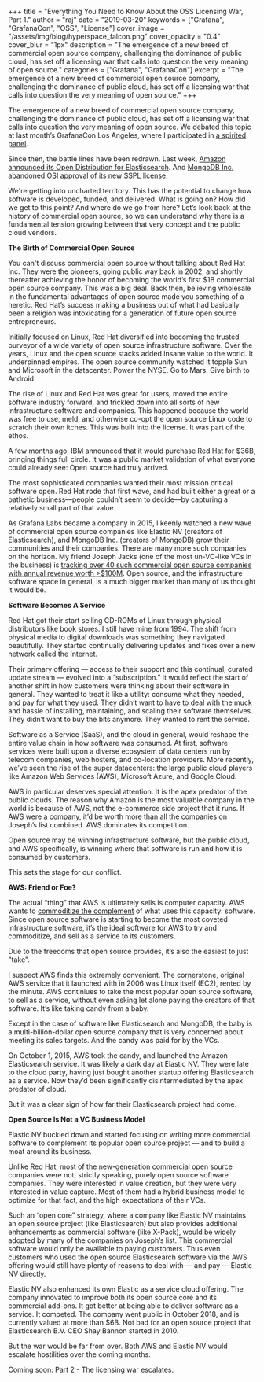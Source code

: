 +++
title = "Everything You Need to Know About the OSS Licensing War, Part 1."
author = "raj"
date = "2019-03-20"
keywords = ["Grafana", "GrafanaCon", "OSS", "License"]
cover_image = "/assets/img/blog/hyperspace_falcon.png"
cover_opacity = "0.4"
cover_blur = "1px"
description = "The emergence of a new breed of commercial open source company, challenging the dominance of public cloud, has set off a licensing war that calls into question the very meaning of open source."
categories = ["Grafana", "GrafanaCon"]
excerpt = "The emergence of a new breed of commercial open source company, challenging the dominance of public cloud, has set off a licensing war that calls into question the very meaning of open source."
+++

The emergence of a new breed of commercial open source company, challenging the dominance of public cloud, has set off a licensing war that calls into question the very meaning of open source. We debated this topic at last month’s GrafanaCon Los Angeles, where I participated in [a spirited panel](https://www.youtube.com/watch?v=hvX3Q8kGz_0).

Since then, the battle lines have been redrawn. Last week, [Amazon announced its Open Distribution for Elasticsearch](https://aws.amazon.com/blogs/opensource/keeping-open-source-open-open-distro-for-elasticsearch/). And [MongoDB Inc. abandoned OSI approval of its new SSPL license](http://lists.opensource.org/pipermail/license-review_lists.opensource.org/2019-March/003989.html).

We're getting into uncharted territory. This has the potential to change how software is developed, funded, and delivered. What is going on? How did we get to this point? And where do we go from here?  Let’s look back at the history of commercial open source, so we can understand why there is a fundamental tension growing between that very concept and the public cloud vendors.

**The Birth of Commercial Open Source**

You can't discuss commercial open source without talking about Red Hat Inc. They were the pioneers, going public way back in 2002, and shortly thereafter achieving the honor of becoming the world’s first $1B commercial open source company. This was a big deal. Back then, believing wholesale in the fundamental advantages of open source made you something of a heretic. Red Hat’s success making a business out of what had basically been a religion was intoxicating for a generation of future open source entrepreneurs.

Initially focused on Linux, Red Hat diversified into becoming the trusted purveyor of a wide variety of open source infrastructure software. Over the years, Linux and the open source stacks added insane value to the world. It underpinned empires. The open source community watched it topple Sun and Microsoft in the datacenter. Power the NYSE. Go to Mars. Give birth to Android.

The rise of Linux and Red Hat was great for users, moved the entire software industry forward, and trickled down into all sorts of new infrastructure software and companies. This happened because the world was free to use, meld, and otherwise co-opt the open source Linux code to scratch their own itches. This was built into the license. It was part of the ethos.

A few months ago, IBM announced that it would purchase Red Hat for $36B, bringing things full circle. It was a public market validation of what everyone could already see: Open source had truly arrived.

The most sophisticated companies wanted their most mission critical software open. Red Hat rode that first wave, and had built either a great or a pathetic business—people couldn’t seem to decide—by capturing a relatively small part of that value.

As Grafana Labs became a company in 2015, I keenly watched a new wave of commercial open source companies like Elastic NV (creators of Elasticsearch), and MongoDB Inc. (creators of MongoDB) grow their communities and their companies. There are many more such companies on the horizon. My friend Joseph Jacks (one of the most un-VC-like VCs in the business) is [tracking over 40 such commercial open source companies with annual revenue worth >$100M](https://docs.google.com/spreadsheets/d/17nKMpi_Dh5slCqzLSFBoWMxNvWiwt2R-t4e_l7LPLhU/edit#gid=0). Open source, and the infrastructure software space in general, is a much bigger market than many of us thought it would be.

**Software Becomes A Service**

Red Hat got their start selling CD-ROMs of Linux through physical distributors like book stores. I still have mine from 1994. The shift from physical media to digital downloads was something they navigated beautifully. They started continually delivering updates and fixes over a new network called the Internet.

Their primary offering — access to their support and this continual, curated update stream — evolved into a “subscription.” It would reflect the start of another shift in how customers were thinking about their software in general. They wanted to treat it like a utility: consume what they needed, and pay for what they used. They didn’t want to have to deal with the muck and hassle of installing, maintaining, and scaling their software themselves. They didn’t want to buy the bits anymore. They wanted to rent the service.

Software as a Service (SaaS), and the cloud in general, would reshape the entire value chain in how software was consumed. At first, software services were built upon a diverse ecosystem of data centers run by telecom companies, web hosters, and co-location providers. More recently, we’ve seen the rise of the super datacenters: the large public cloud players like Amazon Web Services (AWS), Microsoft Azure, and Google Cloud.

AWS in particular deserves special attention. It is the apex predator of the public clouds. The reason why Amazon is the most valuable company in the world is because of AWS, not the e-commerce side project that it runs. If AWS were a company, it’d be worth more than all the companies on Joseph’s list combined. AWS dominates its competition.

Open source may be winning infrastructure software, but the public cloud, and AWS specifically, is winning where that software is run and how it is consumed by customers.

This sets the stage for our conflict.

**AWS: Friend or Foe?**

The actual “thing” that AWS is ultimately sells is computer capacity. AWS wants to [commoditize the complement](https://www.joelonsoftware.com/2002/06/12/strategy-letter-v/) of what uses this capacity: software. Since open source software is starting to become the most coveted infrastructure software, it’s the ideal software for AWS to try and commoditize, and sell as a service to its customers.

Due to the freedoms that open source provides, it’s also the easiest to just "take".

I suspect AWS finds this extremely convenient. The cornerstone, original AWS service that it launched with in 2006 was Linux itself (EC2), rented by the minute. AWS continiues to take the most popular open source software, to sell as a service, without even asking let alone paying the creators of that software. It’s like taking candy from a baby.

Except in the case of software like Elasticsearch and MongoDB, the baby is a multi-billion-dollar open source company that is very concerned about meeting its sales targets. And the candy was paid for by the VCs.

On October 1, 2015, AWS took the candy, and launched the Amazon Elasticsearch service. It was likely a dark day at Elastic NV. They were late to the cloud party, having just bought another startup offering Elasticsearch as a service. Now they’d been significantly disintermediated by the apex predator of cloud.

But it was a clear sign of how far their Elasticsearch project had come.

**Open Source Is Not a VC Business Model**

Elastic NV buckled down and started focusing on writing more commercial software to complement its popular open source project — and to build a moat around its business.

Unlike Red Hat, most of the new-generation commercial open source companies were not, strictly speaking, purely open source software companies. They were interested in value creation, but they were very interested in value capture. Most of them had a hybrid business model to optimize for that fact, and the high expectations of their VCs.

Such an “open core” strategy, where a company like Elastic NV maintains an open source project (like Elasticsearch) but also provides additional enhancements as commercial software (like X-Pack), would be widely adopted by many of the companies on Joseph’s list.  This commercial software would only be available to paying customers. Thus even customers who used the open source Elasticsearch software via the AWS offering would still have plenty of reasons to deal with — and pay — Elastic NV directly.

Elastic NV also enhanced its own Elastic as a service cloud offering. The company innovated to improve both its open source core and its commercial add-ons. It got better at being able to deliver software as a service. It competed. The company went public in October 2018, and is currently valued at more than $6B. Not bad for an open source project that Elasticsearch B.V. CEO Shay Bannon started in 2010. 

But the war would be far from over. Both AWS and Elastic NV would escalate hostilities over the coming months.

Coming soon: Part 2 - The licensing war escalates.

